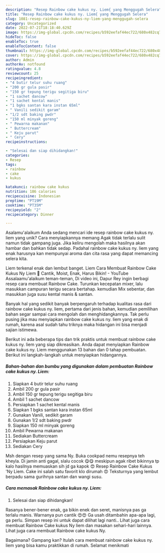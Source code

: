 ```yaml
---
description: "Resep Rainbow cake kukus ny. Liem{ yang Menggugah Selera"
title: "Resep Rainbow cake kukus ny. Liem{ yang Menggugah Selera"
slug: 1081-resep-rainbow-cake-kukus-ny-liem-yang-menggugah-selera
category: Uncategorized
date: 2022-07-21T18:18:40.629Z
image: https://img-global.cpcdn.com/recipes/b592eefaf44ec722/680x482cq70/rainbow-cake-kukus-ny-liem-foto-resep-utama.jpg
hideToc: false
enableToc: true
enableTocContent: false
thumbnail: https://img-global.cpcdn.com/recipes/b592eefaf44ec722/680x482cq70/rainbow-cake-kukus-ny-liem-foto-resep-utama.jpg
cover: https://img-global.cpcdn.com/recipes/b592eefaf44ec722/680x482cq70/rainbow-cake-kukus-ny-liem-foto-resep-utama.jpg
author: Admin
authorAv: notfound
ratingvalue: 4.8
reviewcount: 25
recipeingredient:
- "4 butir telur suhu ruang"
- "200 gr gula pasir"
- "150 gr tepung terigu segitiga biru"
- "1 sachet dancow"
- "1 sachet kental manis"
- "1 bgks santan kara instan 65ml"
- " Vanili sedikit garam"
- "1/2 sdt baking pwdr"
- "150 ml minyak goreng"
- " Pewarna makanan"
- " Buttercream"
- " Keju parut"
- " Cery"
recipeinstructions:

- "Selesai dan siap dihidangkan!"
categories:
- Resep
tags:
- rainbow
- cake
- kukus

katakunci: rainbow cake kukus 
nutrition: 186 calories
recipecuisine: Indonesian
preptime: "PT19M"
cooktime: "PT35M"
recipeyield: "2"
recipecategory: Dinner

---
```



Asalamu'alaikum Anda sedang mencari ide resep rainbow cake kukus ny. liem yang unik? Cara menyiapkannya memang Agak tidak terlalu sulit namun tidak gampang juga. Jika keliru mengolah maka hasilnya akan hambar dan bahkan tidak sedap. Padahal rainbow cake kukus ny. liem yang enak harusnya kan mempunyai aroma dan cita rasa yang dapat memancing selera kita.


Liem terkenal enak dan lembut banget. Liem Cara Membuat Rainbow Cake Kukus Ny Liem 🍰 Cantik, Moist, Enak, Harus Bikin! - YouTube Assalaamu&#39;alaikum teman-teman, Di video ini, Dapur Rey ingin berbagi resep cara membuat Rainbow Cake. Turunkan kecepatan mixer, lalu masukkan campuran terigu secara bertahap. kemudian Mix sebentar, dan masukkan juga susu kental manis &amp; santan.

Banyak hal yang sedikit banyak berpengaruh terhadap kualitas rasa dari rainbow cake kukus ny. liem, pertama dari jenis bahan, kemudian pemilihan bahan segar sampai cara mengolah dan menghidangkannya. Tak perlu pusing jika mau menyiapkan rainbow cake kukus ny. liem yang enak di rumah, karena asal sudah tahu triknya maka hidangan ini bisa menjadi sajian istimewa.


Berikut ini ada beberapa tips dan trik praktis untuk membuat rainbow cake kukus ny. liem yang siap dikreasikan. Anda dapat menyiapkan Rainbow cake kukus ny. Liem menggunakan 13 bahan dan 0 tahap pembuatan. Berikut ini langkah-langkah untuk menyiapkan hidangannya.

<!--inarticleads1-->

##### Bahan-bahan dan bumbu yang digunakan dalam pembuatan Rainbow cake kukus ny. Liem:

1. Siapkan 4 butir telur suhu ruang
1. Ambil 200 gr gula pasir
1. Ambil 150 gr tepung terigu segitiga biru
1. Ambil 1 sachet dancow
1. Persiapkan 1 sachet kental manis
1. Siapkan 1 bgks santan kara instan 65ml
1. Gunakan  Vanili, sedikit garam
1. Gunakan 1/2 sdt baking pwdr
1. Siapkan 150 ml minyak goreng
1. Ambil  Pewarna makanan
1. Sediakan  Buttercream
1. Persiapkan  Keju parut
1. Sediakan  Cery


Msh dengan resep yang sama Ny. Buka cookpad nemu resepnya teh kheyla. Di jamin anti gagal, slalu cocok 😋😋 meskipun agak ribet bikinnya tp kalo hasilnya memuaskan sih jd ga kapok 😍 Resep Rainbow Cake Kukus &#39;Ny Liem. Cake ini salah satu favorit klo dirumah 😍 Teksturnya yang lembut berpadu sama gurihnya santan dan wangi susu. 

<!--inarticleads2-->

##### Cara memasak Rainbow cake kukus ny. Liem:


1. Selesai dan siap dihidangkan!

Rasanya bener-bener enak, ga bikin enek dan seret, manisnya pas ga terlalu manis. Warnanya pun cantik 😍😍 Ga usah ditambahin apa-apa lagi, ga perlu. Simpan resep ini untuk dapat dilihat lagi nanti.. Lihat juga cara membuat Rainbow Cake kukus Ny liem dan masakan sehari-hari lainnya. Lihat juga cara membuat Rainbow cake kukus Ny. 

Bagaimana? Gampang kan? Itulah cara membuat rainbow cake kukus ny. liem yang bisa kamu praktikkan di rumah. Selamat menikmati
